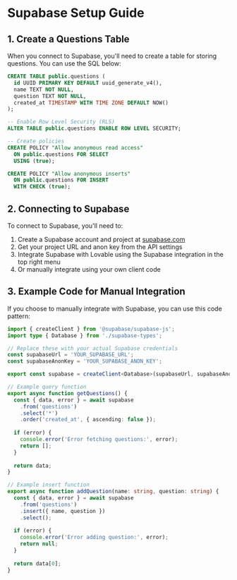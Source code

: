 
# Supabase Setup Guide

## 1. Create a Questions Table

When you connect to Supabase, you'll need to create a table for storing questions. You can use the SQL below:

```sql
CREATE TABLE public.questions (
  id UUID PRIMARY KEY DEFAULT uuid_generate_v4(),
  name TEXT NOT NULL,
  question TEXT NOT NULL,
  created_at TIMESTAMP WITH TIME ZONE DEFAULT NOW()
);

-- Enable Row Level Security (RLS)
ALTER TABLE public.questions ENABLE ROW LEVEL SECURITY;

-- Create policies
CREATE POLICY "Allow anonymous read access" 
  ON public.questions FOR SELECT 
  USING (true);

CREATE POLICY "Allow anonymous inserts" 
  ON public.questions FOR INSERT 
  WITH CHECK (true);
```

## 2. Connecting to Supabase

To connect to Supabase, you'll need to:

1. Create a Supabase account and project at [supabase.com](https://supabase.com)
2. Get your project URL and anon key from the API settings
3. Integrate Supabase with Lovable using the Supabase integration in the top right menu
4. Or manually integrate using your own client code

## 3. Example Code for Manual Integration

If you choose to manually integrate with Supabase, you can use this code pattern:

```typescript
import { createClient } from '@supabase/supabase-js';
import type { Database } from './supabase-types';

// Replace these with your actual Supabase credentials
const supabaseUrl = 'YOUR_SUPABASE_URL';
const supabaseAnonKey = 'YOUR_SUPABASE_ANON_KEY';

export const supabase = createClient<Database>(supabaseUrl, supabaseAnonKey);

// Example query function
export async function getQuestions() {
  const { data, error } = await supabase
    .from('questions')
    .select('*')
    .order('created_at', { ascending: false });
    
  if (error) {
    console.error('Error fetching questions:', error);
    return [];
  }
  
  return data;
}

// Example insert function
export async function addQuestion(name: string, question: string) {
  const { data, error } = await supabase
    .from('questions')
    .insert({ name, question })
    .select();
    
  if (error) {
    console.error('Error adding question:', error);
    return null;
  }
  
  return data[0];
}
```
